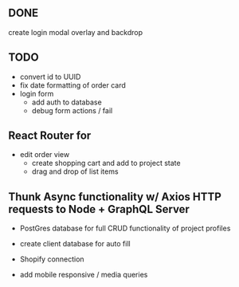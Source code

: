 ## DONE
create login modal overlay and backdrop

## TODO
- convert id to UUID
- fix date formatting of order card
- login form 
  - add auth to database
  - debug form actions / fail





## React Router for 
- edit order view
  - create shopping cart and add to project state
  - drag and drop of list items


## Thunk Async functionality w/ Axios HTTP requests to Node + GraphQL Server
- PostGres database for full CRUD functionality of project profiles
- create client database for auto fill
- Shopify connection

- add mobile responsive / media queries